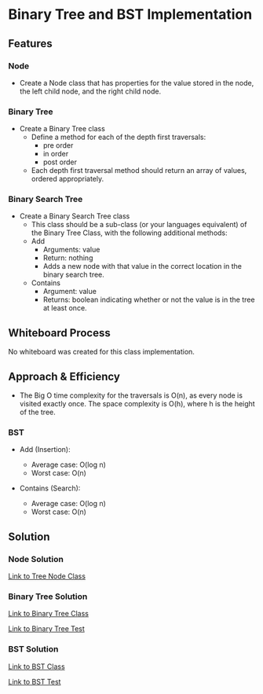 # Binary Tree and BST Implementation

## Features

### Node

- Create a Node class that has properties for the value stored in the node, the left child node, and the right child node.

### Binary Tree

- Create a Binary Tree class
  - Define a method for each of the depth first traversals:
    - pre order
    - in order
    - post order
  - Each depth first traversal method should return an array of values, ordered appropriately.

### Binary Search Tree

- Create a Binary Search Tree class
  - This class should be a sub-class (or your languages equivalent) of the Binary Tree Class, with the following additional methods:
  - Add
    - Arguments: value
    - Return: nothing
    - Adds a new node with that value in the correct location in the binary search tree.
  - Contains
    - Argument: value
    - Returns: boolean indicating whether or not the value is in the tree at least once.

## Whiteboard Process

No whiteboard was created for this class implementation.

## Approach & Efficiency

- The Big O time complexity for the traversals is O(n), as every node is visited exactly once. The space complexity is O(h), where h is the height of the tree.

### BST

- Add (Insertion):
  - Average case: O(log n)
  - Worst case: O(n)

- Contains (Search):
  - Average case: O(log n)
  - Worst case: O(n)

## Solution

### Node Solution

[Link to Tree Node Class](lib/src/main/java/datastructures/trees/Node.java)

### Binary Tree Solution

[Link to Binary Tree Class](lib/src/main/java/datastructures/trees/BinaryTree.java)

[Link to Binary Tree Test](lib/src/main/java/datastructures/trees/BinaryTreeTest.java)

### BST Solution

[Link to BST Class](lib/src/main/java/datastructures/trees/BinarySearchTree.java)

[Link to BST Test](lib/src/main/java/datastructures/trees/BinarySearchTreeTest.java)

